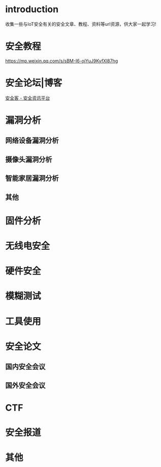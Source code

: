 # introduction

收集一些与IoT安全有关的安全文章、教程、资料等url资源，供大家一起学习!

# 安全教程
https://mp.weixin.qq.com/s/sBM-I6-ojYuJ9KyfXl87hg

# 安全论坛|博客
[安全客 - 安全资讯平台](http://anquanke.com)

# 漏洞分析
## 网络设备漏洞分析
## 摄像头漏洞分析
## 智能家居漏洞分析
## 其他
# 固件分析
# 无线电安全
# 硬件安全
# 模糊测试
# 工具使用
# 安全论文
## 国内安全会议
## 国外安全会议
# CTF
# 安全报道
# 其他

